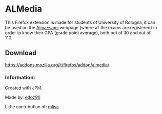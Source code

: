 # ALMedia
This Firefox extension is made for students of University of Bologna, it can be used on the [AlmaEsami](almaesami.unibo.it) webpage (where all the exams are registered) in order to know their GPA (grade point average), both out of 30 and out of 110.

## Download 
https://addons.mozilla.org/it/firefox/addon/almedia/

### Information:
Created with [JPM](https://github.com/mozilla/jpm).

Made by: 
[edoz90](https://github.com/edoz90)

Little contribution of:
[mlisa](https://github.com/mlisa)
